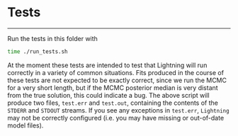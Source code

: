 # Tests
-------

Run the tests in this folder with

```bash
time ./run_tests.sh
```

At the moment these tests are intended to test that Lightning will run
correctly in a variety of common situations. Fits produced in the course
of these tests are not expected to be exactly correct, since we run the MCMC
for a very short length, but if the MCMC posterior median is very distant
from the true solution, this could indicate a bug. The above script will produce two files, `test.err` and `test.out`, containing the contents of the `STDERR` and `STDOUT` streams. If you see any exceptions in `test.err`, `Lightning` may not be correctly configured (i.e. you may have missing or out-of-date model files).
